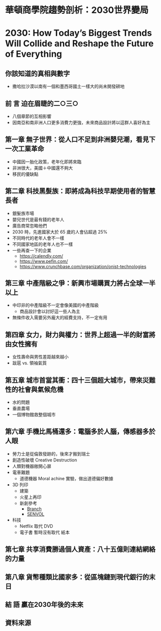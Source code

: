 # 華頓商學院趨勢剖析：2030世界變局
# 2030: How Today’s Biggest Trends Will Collide and Reshape the Future of Everything


## 你該知道的真相與數字
- 撒哈拉沙漠以南有一個和墨西哥國土一樣大的尚未開發耕地

## 前 言 迫在眉睫的二○三○
- 八個章節的互相影響
- 因南亞和南非洲人口更多消費力更強，未來商品設計將以這群人喜好為主

## 第一章 無子世界：從人口不足到非洲嬰兒潮，看見下一次工業革命
- 中國因一胎化政策，老年化即將來臨
- 非洲很大，美國＋中國還不夠大
- 移民的優缺點

## 第二章 科技黑髮族：即將成為科技早期使用者的智慧長者
- 銀髮族市場
- 嬰兒世代是最有錢的老年人
- 廣告商常忽略他們
- 2030 時，先進國家大於 65 歲的人會佔超過 25%
- 不同時代的老年人會不一樣
- 不同國家地區的老年人也不一樣
- 一些再查一下的企業
    - https://calendly.com/
    - https://www.pefin.com/
    - https://www.crunchbase.com/organization/onist-technologies

## 第三章 中產階級之爭：新興市場購買力將占全球一半以上
- 中印非的中產階級不一定會像美國的中產階級
    - 商品設計會以討好這一些人為主
- 無條件收入需要另外龐大的經費支持，不一定有用

## 第四章 女力，財力與權力：世界上超過一半的財富將由女性擁有
- 女性壽命與男性差距越來越小
- 跋扈 vs. 領袖氣質

## 第五章 城市首當其衝：四十三個超大城市，帶來災難性的社會與氣候危機
- 水的問題
- 垂直農場
- 一個博物館救整個城市

## 第六章 手機比馬桶還多：電腦多於人腦，傳感器多於人眼
- 勞力士是從倫敦發跡的，後來才搬到瑞士
- 創造性破壞 Creative Destruction
- 人類對機器敞開心扉
- 電車難題
    - 道德機器 Moral achine 實驗，做出道德偏好數據
- 3D 列印
    - 建築
    - 火星上再印
    - 新創參考
        - [Branch](https://www.branch.technology/)
        - [SENVOL](http://senvol.com/)
- 科技
    - Netflix 取代 DVD
    - 電子書 暫時沒有取代 紙本

## 第七章 共享消費勝過個人資產：八十五億則連結網絡的力量
## 第八章 貨幣種類比國家多：從區塊鏈到現代銀行的末日
## 結 語 贏在2030年後的未來
## 資料來源